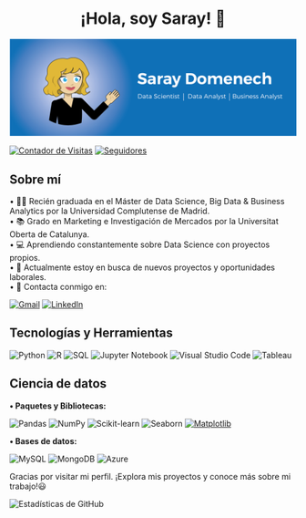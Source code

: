 <h1 align="center"><b>¡Hola, soy Saray! 👋</b></h1>

![Mi banner](https://github.com/SarayDomenech/SarayDomenech/blob/main/BANNER_GITHUB.png)

[![Contador de Visitas](https://komarev.com/ghpvc/?username=SarayDomenech&color=blue&style=flat)](https://github.com/SarayDomenech) 
[![Seguidores](https://img.shields.io/github/followers/SarayDomenech?label=Seguidores&style=flat&color=black)](https://github.com/SarayDomenech)

<h2 align="left"><b>Sobre mí</b></h2>

• 👩‍🎓 Recién graduada en el Máster de Data Science, Big Data & Business Analytics por la Universidad Complutense de Madrid.  
• 📚 Grado en Marketing e Investigación de Mercados por la Universitat Oberta de Catalunya.  
• 💻 Aprendiendo constantemente sobre Data Science con proyectos propios.  
• 🌟 Actualmente estoy en busca de nuevos proyectos y oportunidades laborales.  
• 💌 Contacta conmigo en:  

  [![Gmail](https://img.shields.io/badge/Gmail-D14836?style=for-the-badge&logo=gmail&logoColor=white)](mailto:saraydg95@gmail.com)  [![LinkedIn](https://img.shields.io/badge/LinkedIn-0077B5?style=for-the-badge&logo=linkedin&logoColor=white)](https://www.linkedin.com/in/saray-domenech-gil-86464b168/)

<h2 align="left"><b>Tecnologías y Herramientas</b></h2>

![Python](https://img.shields.io/badge/Python-3776AB?style=for-the-badge&logo=python&logoColor=white)  ![R](https://img.shields.io/badge/R-276DC3?style=for-the-badge&logo=r&logoColor=white)  ![SQL](https://img.shields.io/badge/SQL-4479A1?style=for-the-badge&logo=mysql&logoColor=white)  ![Jupyter Notebook](https://img.shields.io/badge/Jupyter_Notebook-F37626?style=for-the-badge&logo=jupyter&logoColor=white)  ![Visual Studio Code](https://img.shields.io/badge/Visual%20Studio%20Code-0078d7.svg?style=for-the-badge&logo=visual-studio-code&logoColor=white)  ![Tableau](https://img.shields.io/badge/Tableau-E97627?style=for-the-badge&logo=tableau&logoColor=white)

<h2 align="left"><b>Ciencia de datos</b></h2>

**• Paquetes y Bibliotecas:**  

![Pandas](https://img.shields.io/badge/Pandas-150458?style=flat&logo=pandas)  ![NumPy](https://img.shields.io/badge/NumPy-013243?style=flat&logo=numpy)  ![Scikit-learn](https://img.shields.io/badge/Scikit--learn-F7931E?style=flat&logo=scikitlearn)  ![Seaborn](https://img.shields.io/badge/Seaborn-3776AB?style=flat)  [![Matplotlib](https://custom-icon-badges.demolab.com/badge/Matplotlib-71D291?logo=matplotlib&logoColor=fff)](#)  

**• Bases de datos:**  

![MySQL](https://img.shields.io/badge/MySQL-4479A1?style=flat&logo=mysql&logoColor=white)  ![MongoDB](https://img.shields.io/badge/MongoDB-47A248?style=flat&logo=mongodb&logoColor=white)  ![Azure](https://img.shields.io/badge/Azure-0089D6?style=flat&logo=microsoftazure&logoColor=white)  

Gracias por visitar mi perfil. ¡Explora mis proyectos y conoce más sobre mi trabajo!😃

![Estadísticas de GitHub](https://github-readme-stats.vercel.app/api?username=SarayDomenech&show_icons=true&theme=blueberry)
